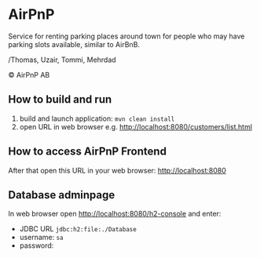 # AirPnP

Service for renting parking places around town for people who may have parking slots available, similar to AirBnB.

/Thomas, Uzair, Tommi, Mehrdad

© AirPnP AB

## How to build and run

1. build and launch application: `mvn clean install`
2. open URL in web browser e.g. [http://localhost:8080/customers/list.html](http://localhost:8080/customers/list.html)

## How to access AirPnP Frontend

After that open this URL in your web browser: [http://localhost:8080](http://localhost:8080)

## Database adminpage

In web browser open [http://localhost:8080/h2-console](http://localhost:8080/h2-console) and enter:

* JDBC URL `jdbc:h2:file:./Database`
* username: `sa`
* password:
